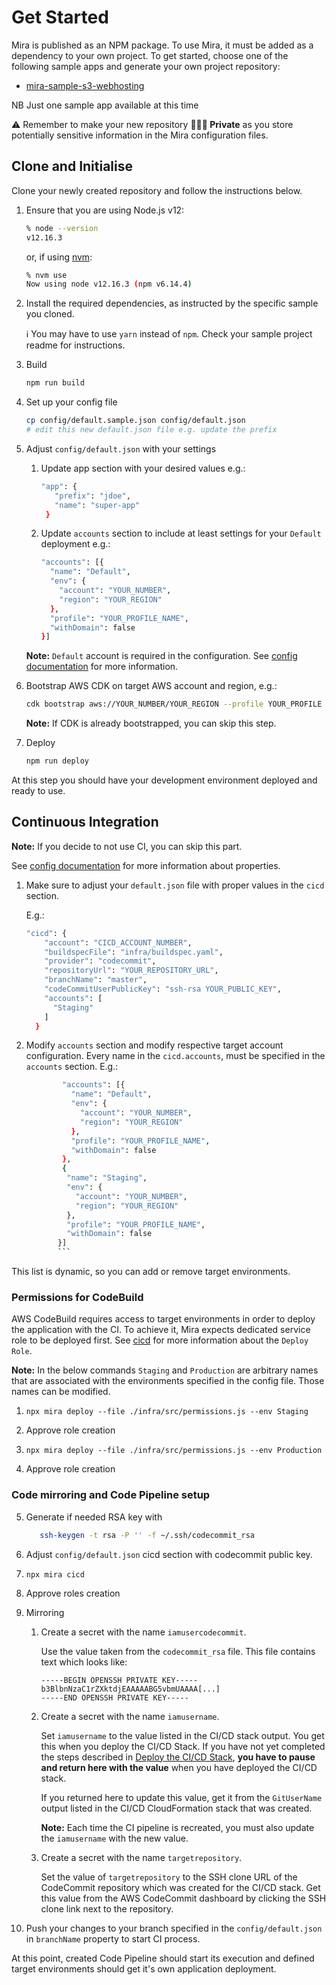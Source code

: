 # Get Started

Mira is published as an NPM package. To use Mira, it must be added as a dependency to your own project. To get started, choose one of the following sample apps and generate your own project repository:

- [mira-sample-s3-webhosting](https://github.com/nearform/mira-sample-s3-webhosting/generate)

NB Just one sample app available at this time

⚠️ Remember to make your new repository __🕵🏻‍♀️ Private__ as you store potentially sensitive information in the Mira configuration files.

## Clone and Initialise

Clone your newly created repository and follow the instructions below.

1. Ensure that you are using Node.js v12:
 
   ```bash
   % node --version
   v12.16.3
   ```

   or, if using [nvm]:

   ```bash
   % nvm use
   Now using node v12.16.3 (npm v6.14.4)
   ```

2. Install the required dependencies, as instructed by the specific sample you cloned.

   ℹ️ You may have to use `yarn` instead of `npm`. Check your sample project readme for instructions.

3. Build

   ```bash
   npm run build
   ```

4. Set up your config file

   ```bash
   cp config/default.sample.json config/default.json
   # edit this new default.json file e.g. update the prefix
   ```
   
5. Adjust `config/default.json` with your settings

    1. Update app section with your desired values e.g.:
        ```bash
        "app": {
           "prefix": "jdoe",
           "name": "super-app"
         }
       ```
    2. Update `accounts` section to include at least settings for your `Default` deployment e.g.:
        ```bash
        "accounts": [{
          "name": "Default",
          "env": {
            "account": "YOUR_NUMBER",
            "region": "YOUR_REGION"
          },
          "profile": "YOUR_PROFILE_NAME",
          "withDomain": false
        }]
       ```
    __Note:__ `Default` account is required in the configuration. See [config documentation](../config/README.md) for more information.

5. Bootstrap AWS CDK on target AWS account and region, e.g.:
    ```bash
   cdk bootstrap aws://YOUR_NUMBER/YOUR_REGION --profile YOUR_PROFILE
   ```
   __Note:__ If CDK is already bootstrapped, you can skip this step.
   
6. Deploy

   ```bash
   npm run deploy
   ```
   
At this step you should have your development environment deployed and ready to use.


## Continuous Integration

__Note:__ If you decide to not use CI, you can skip this part.

See [config documentation](../config/README.md) for more information about properties.


1. Make sure to adjust your `default.json` file with proper values in the `cicd` section.

    E.g.:
    
    ```bash
    "cicd": {
        "account": "CICD_ACCOUNT_NUMBER",
        "buildspecFile": "infra/buildspec.yaml",
        "provider": "codecommit",
        "repositoryUrl": "YOUR_REPOSITORY_URL",
        "branchName": "master",
        "codeCommitUserPublicKey": "ssh-rsa YOUR_PUBLIC_KEY",
        "accounts": [
          "Staging"
        ]
      }
    ```
    
2. Modify `accounts` section and modify respective target account configuration.
Every name in the `cicd.accounts`, must be specified in the `accounts` section.
    E.g.:
    ```bash
            "accounts": [{
              "name": "Default",
              "env": {
                "account": "YOUR_NUMBER",
                "region": "YOUR_REGION"
              },
              "profile": "YOUR_PROFILE_NAME",
              "withDomain": false
            },
            {
             "name": "Staging",
             "env": {
               "account": "YOUR_NUMBER",
               "region": "YOUR_REGION"
             },
             "profile": "YOUR_PROFILE_NAME",
             "withDomain": false
           }]
           ```

This list is dynamic, so you can add or remove target environments.


### Permissions for CodeBuild

AWS CodeBuild requires access to target environments in order to deploy the application with the CI.
To achieve it, Mira expects dedicated service role to be deployed first.
See [cicd](../cicd/README.md) for more information about the `Deploy Role`.

__Note:__ In the below commands `Staging` and `Production` are arbitrary names that are associated with the 
environments specified in the config file. Those names can be modified.

1. `npx mira deploy --file ./infra/src/permissions.js --env Staging`

2. Approve role creation

3. `npx mira deploy --file ./infra/src/permissions.js --env Production`

4. Approve role creation

### Code mirroring and Code Pipeline setup
5. Generate if needed RSA key with 
    ```bash
       ssh-keygen -t rsa -P '' -f ~/.ssh/codecommit_rsa
   ```
6. Adjust `config/default.json` cicd section with codecommit public key.

7. `npx mira cicd`
     
8. Approve roles creation

9. Mirroring
   
    1. Create a secret with the name `iamusercodecommit`.
    
       Use the value taken from the `codecommit_rsa` file. This file contains text which looks like:
    
       ```
       -----BEGIN OPENSSH PRIVATE KEY-----
       b3BlbnNzaC1rZXktdjEAAAAABG5vbmUAAAA[...]
       -----END OPENSSH PRIVATE KEY-----
       ```
    
    2. Create a secret with the name `iamusername`.
    
       Set `iamusername` to the value listed in the CI/CD stack output. You get this when you deploy the CI/CD Stack. If you have not yet completed the steps described in [Deploy the CI/CD Stack](#deploy-the-cicd-stack), __you have to pause and return here with the value__ when you have deployed the CI/CD stack.
    
       If you returned here to update this value, get it from the `GitUserName` output listed in the CI/CD CloudFormation stack that was created.
    
        __Note:__ Each time the CI pipeline is recreated, you must also update the `iamusername` with the new value.
    
    3. Create a secret with the name `targetrepository`.
    
       Set the value of `targetrepository` to the SSH clone URL of the CodeCommit repository which was created for the CI/CD stack. Get this value from the AWS CodeCommit dashboard by clicking the SSH clone link next to the
       repository.
       
10. Push your changes to your branch specified in the `config/default.json` in `branchName` property to start CI process.

At this point, created Code Pipeline should start its execution and defined target environments should get it's own application deployment.

<!---- External links ---->
[docs]: https://nf-mira.netlify.com/?#/
[nvm]: https://github.com/nvm-sh/nvm
[Duplicating a repository]: https://help.github.com/en/github/creating-cloning-and-archiving-repositories/duplicating-a-repository
